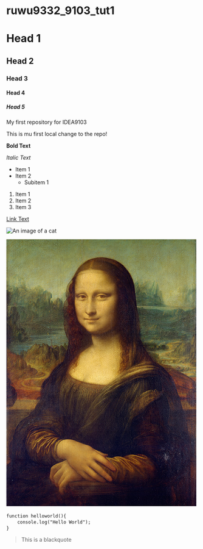 # ruwu9332_9103_tut1
# Head 1
## Head 2
### Head 3
#### Head 4
##### Head 5

My first repository for IDEA9103

This is mu first local change to the repo!

**Bold Text**

*Italic Text*

- Item 1
- Item 2
    - Subitem 1

1. Item 1
2. Item 2
4. Item 3

[Link Text](https://github.com/RussianWuUsyd/ruwu9332_9103_tut1)

![An image of a cat](http://placekitten.com/200/300)

![An image of Mona Lisa](readmeImages/Mona_Lisa_by_Leonardo_da_Vinci_500_x_700.jpg)

```
function helloworld(){
    console.log("Hello World");
}
```

> This is a blackquote